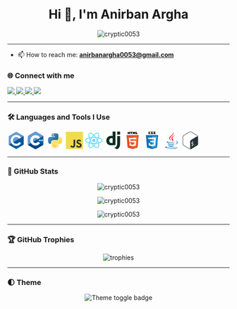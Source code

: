 <h1 align="center">Hi 👋, I'm Anirban Argha</h1>

<div align="center">
  <img src="https://komarev.com/ghpvc/?username=cryptic0053&label=Profile%20views&color=0e75b6&style=flat" alt="cryptic0053" />
</div>

---

- 📫 How to reach me: **anirbanargha0053@gmail.com**

### 🌐 Connect with me
<p align="left">
  <a href="https://www.linkedin.com/in/anirban-argha-4a20b7278/" target="_blank">
    <img src="https://img.shields.io/badge/LinkedIn-0077B5?style=for-the-badge&logo=linkedin&logoColor=white" height="28"/>
  </a>
  <a href="https://www.facebook.com/profile.php?id=100011839549718&mibextid=ZbWKwL" target="_blank">
    <img src="https://img.shields.io/badge/Facebook-1877F2?style=for-the-badge&logo=facebook&logoColor=white" height="28"/>
  </a>
  <a href="https://instagram.com/_the__cryptic_" target="_blank">
    <img src="https://img.shields.io/badge/Instagram-E4405F?style=for-the-badge&logo=instagram&logoColor=white" height="28"/>
  </a>
  <a href="https://discord.gg/argha7568" target="_blank">
    <img src="https://img.shields.io/badge/Discord-5865F2?style=for-the-badge&logo=discord&logoColor=white" height="28"/>
  </a>
</p>

---

### 🛠️ Languages and Tools I Use
<p align="left">
  <img src="https://raw.githubusercontent.com/devicons/devicon/master/icons/c/c-original.svg" alt="C" width="40" height="40"/>
  <img src="https://raw.githubusercontent.com/devicons/devicon/master/icons/cplusplus/cplusplus-original.svg" alt="C++" width="40" height="40"/>
  <img src="https://raw.githubusercontent.com/devicons/devicon/master/icons/python/python-original.svg" alt="Python" width="40" height="40"/>
  <img src="https://raw.githubusercontent.com/devicons/devicon/master/icons/javascript/javascript-original.svg" alt="JavaScript" width="40" height="40"/>
  <img src="https://raw.githubusercontent.com/devicons/devicon/master/icons/react/react-original.svg" alt="React" width="40" height="40"/>
  <img src="https://raw.githubusercontent.com/devicons/devicon/master/icons/django/django-plain.svg" alt="Django" width="40" height="40"/>
  <img src="https://raw.githubusercontent.com/devicons/devicon/master/icons/html5/html5-original-wordmark.svg" alt="HTML" width="40" height="40"/>
  <img src="https://raw.githubusercontent.com/devicons/devicon/master/icons/css3/css3-original-wordmark.svg" alt="CSS" width="40" height="40"/>
  <img src="https://raw.githubusercontent.com/devicons/devicon/master/icons/java/java-original.svg" alt="Java" width="40" height="40"/>
  <img src="https://raw.githubusercontent.com/devicons/devicon/master/icons/bash/bash-original.svg" alt="Shell Script" width="40" height="40"/>
</p>

---

### 🧩 GitHub Stats
<p align="center">
  <img src="https://github-readme-stats.vercel.app/api?username=cryptic0053&show_icons=true&theme=dark" alt="cryptic0053" />
</p>
<p align="center">
  <img src="https://github-readme-stats.vercel.app/api/top-langs/?username=cryptic0053&layout=compact&theme=dark" alt="cryptic0053" />
</p>
<p align="center">
  <img src="https://github-readme-streak-stats.herokuapp.com/?user=cryptic0053&theme=dark" alt="cryptic0053" />
</p>

---

### 🏆 GitHub Trophies
<p align="center">
  <img src="https://github-profile-trophy.vercel.app/?username=cryptic0053&theme=darkhub&margin-w=10&no-frame=true" alt="trophies" />
</p>

---

### 🌓 Theme
<p align="center">
  <img src="https://img.shields.io/badge/Theme-Dark--Light%20Toggle-343A40?style=for-the-badge&logo=github&logoColor=white" alt="Theme toggle badge"/>
</p>
